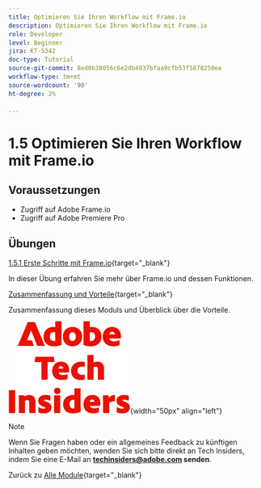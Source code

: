 ```yaml
---
title: Optimieren Sie Ihren Workflow mit Frame.io
description: Optimieren Sie Ihren Workflow mit Frame.io
role: Developer
level: Beginner
jira: KT-5342
doc-type: Tutorial
source-git-commit: 8ed0b38056c6e2db4937bfaa9cfb53f5878250ee
workflow-type: tm+mt
source-wordcount: '90'
ht-degree: 2%

---
```


# 1.5 Optimieren Sie Ihren Workflow mit Frame.io


## Voraussetzungen

- Zugriff auf Adobe Frame.io
- Zugriff auf Adobe Premiere Pro

## Übungen

[1.5.1 Erste Schritte mit Frame.io](./ex1.md){target="_blank"}

In dieser Übung erfahren Sie mehr über Frame.io und dessen Funktionen.

[Zusammenfassung und Vorteile](./summary.md){target="_blank"}

Zusammenfassung dieses Moduls und Überblick über die Vorteile.

![Tech Insiders](./../../../assets/images/techinsiders.png){width="50px" align="left"}

>[!NOTE]
>
>Wenn Sie Fragen haben oder ein allgemeines Feedback zu künftigen Inhalten geben möchten, wenden Sie sich bitte direkt an Tech Insiders, indem Sie eine E-Mail an **techinsiders@adobe.com senden**.

Zurück zu [Alle Module](../../../overview.md){target="_blank"}
